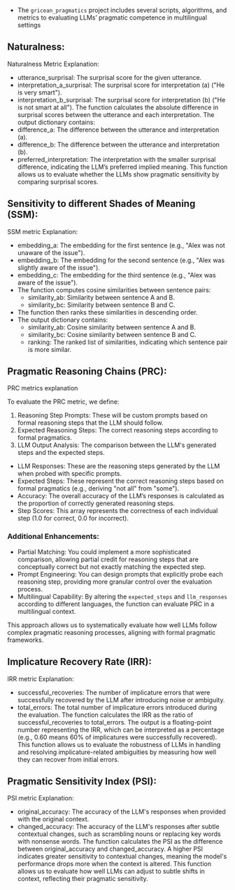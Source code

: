 - The `gricean_pragmatics` project includes several scripts, algorithms, and metrics to evaluating LLMs’ pragmatic competence in multilingual settings 

## Naturalness:

Naturalness Metric Explanation:
- utterance_surprisal: The surprisal score for the given utterance.
- interpretation_a_surprisal: The surprisal score for interpretation (a) ("He is very smart").
- interpretation_b_surprisal: The surprisal score for interpretation (b) ("He is not smart at all").
The function calculates the absolute difference in surprisal scores between the utterance and each interpretation.
The output dictionary contains:
- difference_a: The difference between the utterance and interpretation (a).
- difference_b: The difference between the utterance and interpretation (b).
- preferred_interpretation: The interpretation with the smaller surprisal difference, indicating the LLM’s preferred implied meaning.
This function allows us to evaluate whether the LLMs show pragmatic sensitivity by comparing surprisal scores.


## Sensitivity to different Shades of Meaning (SSM):

SSM metric Explanation:
- embedding_a: The embedding for the first sentence (e.g., "Alex was not unaware of the issue").
- embedding_b: The embedding for the second sentence (e.g., "Alex was slightly aware of the issue").
- embedding_c: The embedding for the third sentence (e.g., "Alex was aware of the issue").
- The function computes cosine similarities between sentence pairs:
   - similarity_ab: Similarity between sentence A and B.
   - similarity_bc: Similarity between sentence B and C.
- The function then ranks these similarities in descending order.
- The output dictionary contains:
   - similarity_ab: Cosine similarity between sentence A and B.
   - similarity_bc: Cosine similarity between sentence B and C.
   - ranking: The ranked list of similarities, indicating which sentence pair is more similar.


## Pragmatic Reasoning Chains (PRC):

PRC metrics explanation

To evaluate the PRC metric, we define:

1. Reasoning Step Prompts: These will be custom prompts based on formal reasoning steps that the LLM should follow.
2. Expected Reasoning Steps: The correct reasoning steps according to formal pragmatics.
3. LLM Output Analysis: The comparison between the LLM's generated steps and the expected steps.

- LLM Responses: These are the reasoning steps generated by the LLM when probed with specific prompts.
- Expected Steps: These represent the correct reasoning steps based on formal pragmatics (e.g., deriving "not all" from "some").
- Accuracy: The overall accuracy of the LLM’s responses is calculated as the proportion of correctly generated reasoning steps.
- Step Scores: This array represents the correctness of each individual step (1.0 for correct, 0.0 for incorrect).

### Additional Enhancements:

- Partial Matching: You could implement a more sophisticated comparison, allowing partial credit for reasoning steps that are conceptually correct but not exactly matching the expected step.
- Prompt Engineering: You can design prompts that explicitly probe each reasoning step, providing more granular control over the evaluation process.
- Multilingual Capability: By altering the `expected_steps` and `llm_responses` according to different languages, the function can evaluate PRC in a multilingual context.

This approach allows us to systematically evaluate how well LLMs follow complex pragmatic reasoning processes, aligning with formal pragmatic frameworks.

## Implicature Recovery Rate (IRR):

IRR metric Explanation:
- successful_recoveries: The number of implicature errors that were successfully recovered by the LLM after introducing noise or ambiguity.
- total_errors: The total number of implicature errors introduced during the evaluation.
The function calculates the IRR as the ratio of successful_recoveries to total_errors.
The output is a floating-point number representing the IRR, which can be interpreted as a percentage (e.g., 0.60 means 60% of implicatures were successfully recovered).
This function allows us to 
evaluate the robustness of LLMs in handling and resolving implicature-related ambiguities 
by measuring how well they can recover from initial errors.


## Pragmatic Sensitivity Index (PSI):

PSI metric Explanation:
- original_accuracy: The accuracy of the LLM's responses when provided with the original context.
- changed_accuracy: The accuracy of the LLM's responses after subtle contextual changes, such as scrambling nouns or replacing key words with nonsense words.
The function calculates the PSI as the difference between original_accuracy and changed_accuracy.
A higher PSI indicates greater sensitivity to contextual changes, 
meaning the model's performance drops more when the context is altered.
This function allows us to evaluate how well LLMs can adjust to subtle shifts in context, 
reflecting their pragmatic sensitivity.
